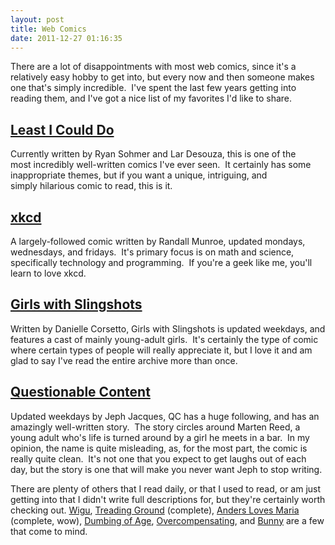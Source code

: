 ```yaml
---
layout: post
title: Web Comics
date: 2011-12-27 01:16:35
---
```

There are a lot of disappointments with most web comics, since it's a relatively easy hobby to get into, but every now and then someone makes one that's simply incredible.  I've spent the last few years getting into reading them, and I've got a nice list of my favorites I'd like to share.

## [Least I Could Do](http://leasticoulddo.com/)
Currently written by Ryan Sohmer and Lar Desouza, this is one of the most incredibly well-written comics I've ever seen.  It certainly has some inappropriate themes, but if you want a unique, intriguing, and simply hilarious comic to read, this is it.

## [xkcd](http://xkcd.com)
A largely-followed comic written by Randall Munroe, updated mondays, wednesdays, and fridays.  It's primary focus is on math and science, specifically technology and programming.  If you're a geek like me, you'll learn to love xkcd.

## [Girls with Slingshots](http://www.girlswithslingshots.com)
Written by Danielle Corsetto, Girls with Slingshots is updated weekdays, and features a cast of mainly young-adult girls.  It's certainly the type of comic where certain types of people will really appreciate it, but I love it and am glad to say I've read the entire archive more than once.

## [Questionable Content](http://questionablecontent.net)
Updated weekdays by Jeph Jacques, QC has a huge following, and has an amazingly well-written story.  The story circles around Marten Reed, a young adult who's life is turned around by a girl he meets in a bar.  In my opinion, the name is quite misleading, as, for the most part, the comic is really quite clean.  It's not one that you expect to get laughs out of each day, but the story is one that will make you never want Jeph to stop writing.

There are plenty of others that I read daily, or that I used to read, or am just getting into that I didn't write full descriptions for, but they're certainly worth checking out. [Wigu](http://wigucomics.com), [Treading Ground](http://treadingground.com) (complete), [Anders Loves Maria](http://anderslovesmaria.reneengstrom.com) (complete, wow), [Dumbing of Age](http://dumbingofage.com), [Overcompensating](http://overcompensating.com), and [Bunny](http://www.bunny-comic.com/) are a few that come to mind.
